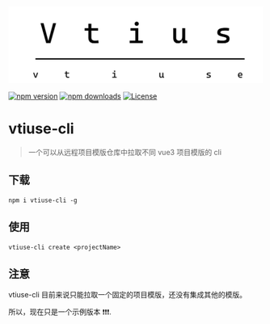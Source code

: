 <p align="center">
    <img src="./public/vtiuse.svg" />
</p>

[![npm version][npm-version-src]][npm-version-href]
[![npm downloads][npm-downloads-src]][npm-downloads-href]
[![License][license-src]][license-href]

<h1>vtiuse-cli</h1>

> 一个可以从远程项目模版仓库中拉取不同 vue3 项目模版的 cli

## 下载

```shell
npm i vtiuse-cli -g
```

## 使用

```shell
vtiuse-cli create <projectName>
```

## 注意

vtiuse-cli 目前来说只能拉取一个固定的项目模版，还没有集成其他的模版。

所以，现在只是一个示例版本 ❗❗❗.

[npm-version-src]: https://img.shields.io/npm/v/vtiuse-cli
[npm-version-href]: https://npmjs.com/package/vtiuse-cli
[npm-downloads-src]: https://img.shields.io/npm/dm/vtiuse-cli
[npm-downloads-href]: https://npmjs.com/package/vtiuse-cli
[license-src]: https://img.shields.io/github/license/CodeGetters/vtiuse-cli.svg
[license-href]: https://github.com/CodeGetters/vtiuse-cli/blob/main/LICENSE
